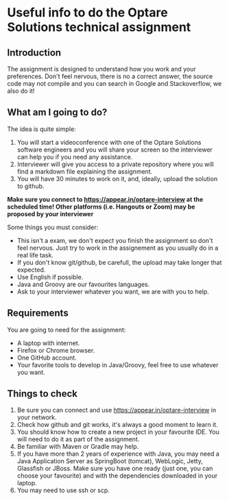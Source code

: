 # Useful info to do the Optare Solutions technical assignment

## Introduction

The assignment is designed to understand how you work and your preferences. Don't feel nervous, there is no a correct answer, the source code may not compile and you can search in Google and Stackoverflow, we also do it!

## What am I going to do? 

The idea is quite simple:

1. You will start a videoconference with one of the Optare Solutions software engineers and you will share your screen so the interviewer can help you if you need any assistance. 
2. Interviewer will give you access to a private repository where you will find a markdown file explaining the assignment.
3. You will have 30 minutes to work on it, and, ideally, upload the solution to github.

**Make sure you connect to https://appear.in/optare-interview at the scheduled time! Other platforms (i.e. Hangouts or Zoom) may be proposed by your interviewer**

Some things you must consider:

- This isn't a exam, we don't expect you finish the assignment so don't feel nervous. Just try to work in the assignement as you usually do in a real life task.
- If you don't know git/github, be carefull, the upload may take longer that expected.
- Use English if possible.
- Java and Groovy are our favourites languages.
- Ask to your interviewer whatever you want, we are with you to help.

## Requirements

You are going to need for the assignment:

- A laptop with internet.
- Firefox or Chrome browser.
- One GitHub account.
- Your favorite tools to develop in Java/Groovy, feel free to use whatever you want.

## Things to check

1. Be sure you can connect and use https://appear.in/optare-interview in your network.
2. Check how github and git works, it's always a good moment to learn it. 
3. You should know how to create a new project in your favourite IDE. You will need to do it as part of the assignment.
4. Be familiar with Maven or Gradle may help.
5. If you have more than 2 years of experience with Java, you may need a Java Application Server as SpringBoot (tomcat), WebLogic, Jetty, Glassfish or JBoss. Make sure you have one ready (just one, you can choose your favourite) and with the dependencies downloaded in your laptop.
6. You may need to use ssh or scp.
